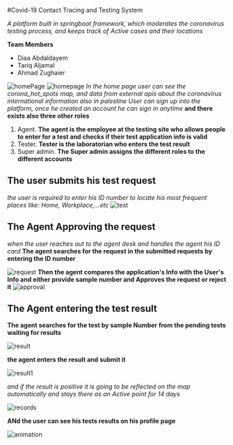 #Covid-19 Contact Tracing and Testing System

*A platform built in springboot framework, which moderates the coronavirus testing process, and keeps track of Active cases and their locations*

**Team Members**
- Diaa Abdaldayem
- Tariq Aljamal
- Ahmad Zughaier

![homePage](https://github.com/diaa95/COVID-19-Hotspots/tree/master/screenshots/home1st.PNG)
![homepage](https://github.com/diaa95/COVID-19-Hotspots/tree/master/screenshots/home2nd.PNG)
*In the home page user can see the corona_hot_spots map, and data from external apis about the coronavirus international information also in palestine*
*User can sign up into the platform, once he created an account he can sign in anytime*
**and there exists also three other roles**
1. Agent.
**The agent is the employee at the testing site who allows people to enter for a test and checks if their test application info is valid**
2. Tester.
**Tester is the laboratorian who enters the test result**
3. Super admin.
**The Super admin assigns the different roles to the different accounts**

## The user submits his test request
*the user is required to enter his ID number to locate his most frequent places like: Home, Workplace,...etc*
![test](https://github.com/diaa95/COVID-19-Hotspots/tree/master/screenshots/submitAtest.PNG)

## The Agent Approving the request
*when the user reaches out to the agent desk and handles the agent his ID card*
**The agent searches for the request in the submitted requests by entering the ID number**

![request](https://github.com/diaa95/COVID-19-Hotspots/tree/master/screenshots/tester1st.PNG)
**Then the agent compares the application's Info with the User's Info and either provide sample number and Approves the request or reject it**
![approval](https://github.com/diaa95/COVID-19-Hotspots/tree/master/screenshots/tester2nd.PNG)

## The Agent entering the test result
**The agent searches for the test by sample Number from the pending tests waiting for results**

![result](https://github.com/diaa95/COVID-19-Hotspots/tree/master/screenshots/Agent1st.PNG)

**the agent enters the result and submit it**

![result1](https://github.com/diaa95/COVID-19-Hotspots/tree/master/screenshots/agent2nd.PNG)

*and if the result is positive it is going to be reflected on the map automatically and stays there as an Active point for 14 days*

![records](https://github.com/diaa95/COVID-19-Hotspots/tree/master/screenshots/home1st.PNG)



**ANd the user can see his tests results on his profile page**

![animation](https://github.com/diaa95/COVID-19-Hotspots/tree/master/screenshots/profile.PNG)

